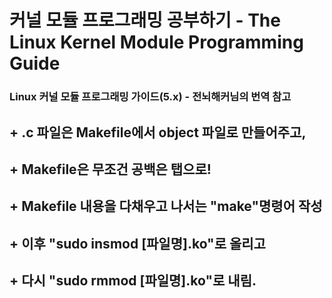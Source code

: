 # 커널 모듈 프로그래밍 공부하기 - The Linux Kernel Module Programming Guide

### Linux 커널 모듈 프로그래밍 가이드(5.x) - 전뇌해커님의 번역 참고

## + .c 파일은 Makefile에서 object 파일로 만들어주고,
## + Makefile은 무조건 공백은 탭으로!
## + Makefile 내용을 다채우고 나서는 "make"명령어 작성
## + 이후 "sudo insmod [파일명].ko"로 올리고
## + 다시 "sudo rmmod [파일명].ko"로 내림.
